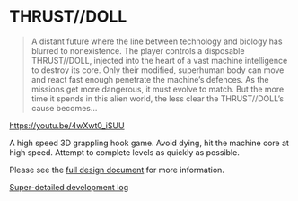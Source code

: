 # THRUST//DOLL

> A distant future where the line between technology and biology has blurred to nonexistence. The player controls a disposable THRUST//DOLL, injected into the heart of a vast machine intelligence to destroy its core. Only their modified, superhuman body can move and react fast enough penetrate the machine’s defences. As the missions get more dangerous, it must evolve to match. But the more time it spends in this alien world, the less clear the THRUST//DOLL’s cause becomes…

https://youtu.be/4wXwt0_iSUU

A high speed 3D grappling hook game. Avoid dying, hit the machine core at high speed. Attempt to complete levels as quickly as possible.

Please see the [full design document](https://canmom.art/programming/gamedev/mastered/game-design-document) for more information.

[Super-detailed development log](https://canmom.art/programming/gamedev/thrust-doll/)

